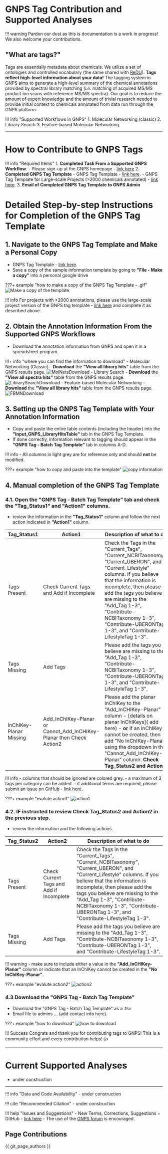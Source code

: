 # GNPS Tag Contribution and Supported Analyses

!!! warning 
		Pardon our dust as this is documentation is a work in progress! We also welcome your contributions. 

## "What are tags?"
Tags are essentially metadata about chemicals. We utilize a set of ontologies and controlled vocabulary (the same shared with [ReDU](https://redu.ucsd.edu/)). **Tags reflect high-level information about your data!** The tagging system in GNPS aims to generate a high-level summary of the chemical annotations provided by spectral library matching (*i.e.* matching of acquired MS/MS product ion scans with reference MS/MS spectra). Our goal is to reduce the amount of expert knowledge and the amount of trivial research needed to provide initial context to chemicals annotated from data run through the GNPS platform.

!!! info "Supported Workflows in GNPS"
	1. Molecular Networking (classic)
	2. Library Search
	3. Feature-based Molecular Networking

---

# How to Contribute to GNPS Tags

!!! info "Required Items"
		1. **Completed Task From a Supported GNPS Workflow**.
			- Please sign-up at the GNPS homepage - [link here](https://gnps.ucsd.edu/ProteoSAFe/static/gnps-splash.jsp)
		2. **Completed GNPS Tag Template**
			- GNPS Tag Template - [link here](https://docs.google.com/spreadsheets/d/1oRsE9Z8lhIx-sKiADPgh6ivBX0jrCS2N_4X97fN_oKA/edit?usp=sharing).
			- GNPS Tag Template for Large-scale Projects (>2000 chemicals annotated) - [link here](https://docs.google.com/spreadsheets/d/1_0Efw0uLXMmyvsCma8e0Pn4ag9IUMx_vv2nRgTjJdK0/edit?usp=sharing).
		3. **Email of Completed GNPS Tag Template to GNPS Admin**


# Detailed Step-by-step Instructions for Completion of the GNPS Tag Template

## 1. Navigate to the GNPS Tag Template and Make a Personal Copy
- GNPS Tag Template - [link here](https://docs.google.com/spreadsheets/d/1oRsE9Z8lhIx-sKiADPgh6ivBX0jrCS2N_4X97fN_oKA/edit?usp=sharing).
- Save a copy of the sample information template by going to **"File - Make a copy"** into a personal google drive

???+ example "how to make a copy of the GNPS Tag Template - .gif"
	![Make a copy of the template](img/tags/make_a_copy.gif)

!!! info
		For projects with >2000 annotations, please use the large-scale project version of the GNPS tag template - [link here](https://docs.google.com/spreadsheets/d/1_0Efw0uLXMmyvsCma8e0Pn4ag9IUMx_vv2nRgTjJdK0/edit?usp=sharing) and complete it as described above.

## 2. Obtain the Annotation Information From the Supported GNPS Workflows
- Download the annotation information from GNPS and open it in a spreadsheet program.

!!!+ info "where you can find the information to download"
	- Molecular Networking (Classic)
		- **Download** the **"View all library hits"** table from the GNPS results page.
				![MolNetsDownload](img/tags/MolNets_filelocation.png)
	- Library Search
		- **Download** the **"View all spectra hits"** table from the GNPS results page.
				![LibrarySearchDownload](img/tags/LibrarySearch_filelocation.png)
	- Feature-based Molecular Networking
		- **Download** the **"View all library hits"** table from the GNPS results page.
				![FBMNDownload](img/tags/FBMN_filelocation.png)

## 3. Setting up the **GNPS Tag Template** with Your Annotation Information 
- Copy and paste the entire table contents (including the header) into the **"Input_GNPS_LibraryHitsTable"** tab in the GNPS Tag Template.
- If done correctly, information relevant to tagging should appear in the **"GNPS Tag - Batch Tag Template"** tab in columns A-D.

!!! info
	- All columns in light grey are for reference only and should **not** be modified.

???+ example "how to copy and paste into the template"
	![copy information](img/tags/copy_paste_annotations.gif)

## 4. Manual completion of the **GNPS Tag Template** 
### 4.1. Open the **"GNPS Tag - Batch Tag Template"** tab and check the "Tag_Status1" and "Action1" columns.
- review the information in the **"Tag_Status1"** column and follow the next action indicated in **"Action1"** column.

| Tag_Status1 | Action1 | Description of what to do |
| ---- | ---- | ---- |
| Tags Present | Check Current Tags and Add if Incomplete | Check the Tags in the "Current_Tags", "Current_NCBITaxonomy", "Current_UBERON", and "Current_Lifestyle" columns. If you believe that the information is incomplete, then please add the tags you believe are missing to the "Add_Tag 1-3", "Contribute-NCBITaxonomy 1-3", "Contribute-UBERONTag 1-3", and "Contribute-LifestyleTag 1-3".
| Tags Missing | Add Tags | Please add the tags you believe are missing to the "Add_Tag 1-3", "Contribute-NCBITaxonomy 1-3", "Contribute-UBERONTag 1-3", and "Contribute-LifestyleTag 1-3". |
| InChIKey-Planar Missing |	Add_InChIKey-Planar or Cannot_Add_InCHIKey-Planar then Check Action2 | Please add the planar InChIKey to the "Add_InCHIKey-Planar" column - [details on planar InChIKeys]( add here) - **or** if an InChIKey cannot be created, then add "No InChIKey-Planar" using the dropdown in the "Cannot_Add_InChIKey-Planar" column. **Check Tag_Status2 and Action2**|

!!! info 
	- columns that should be ignored are colored grey.
	- a maximum of 3 tags per category can be added.
	- if additional terms are required, please submit an issue on GitHub - [link here](https://github.com/CCMS-UCSD/GNPS_Workflows).

???+ example "evalute action1"
	![action1](img/tags/action1.gif)

### 4.2. **IF** instructed to review **Check Tag_Status2 and Action2** in the previous step.
- review the information and the following actions.

| Tag_Status2 | Action2 | Description of what to do |
| ---- | ---- | ---- |
| Tags Present | Check Current Tags and Add if Incomplete | Check the Tags in the "Current_Tags", "Current_NCBITaxonomy", "Current_UBERON", and "Current_Lifestyle" columns. If you believe that the information is incomplete, then please add the tags you believe are missing to the "Add_Tag 1-3", "Contribute-NCBITaxonomy 1-3", "Contribute-UBERONTag 1-3", and "Contribute-LifestyleTag 1-3".
| Tags Missing | Add Tags | Please add the tags you believe are missing to the "Add_Tag 1-3", "Contribute-NCBITaxonomy 1-3", "Contribute-UBERONTag 1-3", and "Contribute-LifestyleTag 1-3". |

!!! warning
	- make sure to include either a value in the **"Add_InCHIKey-Planar"** column or indicate that an InChIKey cannot be created in the **"No InChIKey-Planar"**. 

???+ example "evalute action2"
	![action2](img/tags/action2.gif)

### 4.3 Download the "GNPS Tag - Batch Tag Template"
- Download the "GNPS Tag - Batch Tag Template" as a .tsv
- Email file to admins ... (add contact info here).

???+ example "how to download"
	![how to download](img/tags/download.gif)
	
!!! Success
	Congrats and thank you for contributing tags to GNPS! This is a community effort and every contribution helps! :thumbsup:

---

# Current Supported Analyses

- under construction

---

!!! info "Data and Code Availability"
	- under construction

!!! cite "Recommended Citation"
	- under construction

!!! help "Issues and Suggestions"
	- New Terms, Corrections, Suggestions = GitHub - [link here](https://github.com/CCMS-UCSD/GNPS_Workflows)
	- The use of the [GNPS forum](https://groups.google.com/forum/#!forum/molecular_networking_bug_reports) is encouraged.

## Page Contributions

{{ git_page_authors }}
